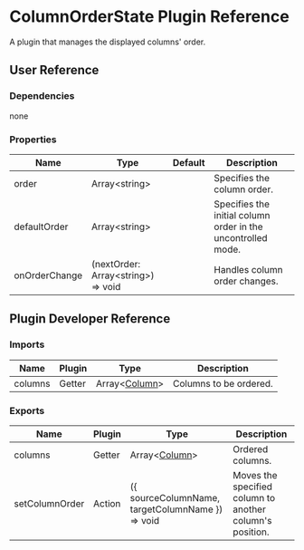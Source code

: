 # ColumnOrderState Plugin Reference

A plugin that manages the displayed columns' order.

## User Reference

### Dependencies

none

### Properties

Name | Type | Default | Description
-----|------|---------|------------
order | Array&lt;string&gt; | | Specifies the column order.
defaultOrder | Array&lt;string&gt; | | Specifies the initial column order in the uncontrolled mode.
onOrderChange | (nextOrder: Array&lt;string&gt;) => void | | Handles column order changes.

## Plugin Developer Reference

### Imports

Name | Plugin | Type | Description
-----|--------|------|------------
columns | Getter | Array&lt;[Column](grid.md#column)&gt; | Columns to be ordered.


### Exports

Name | Plugin | Type | Description
-----|--------|------|------------
columns | Getter | Array&lt;[Column](grid.md#column)&gt; | Ordered columns.
setColumnOrder | Action | ({ sourceColumnName, targetColumnName }) => void | Moves the specified column to another column's position.
